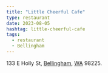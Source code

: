 ```yaml
---
title: "Little Cheerful Cafe"
type: restaurant
date: 2023-08-05
hashtag: little-cheerful-cafe
tags:
  - restaurant
  - Bellingham
---
```

133 E Holly St, [Bellingham](/bellingham/), [WA](/washington/) 98225.
